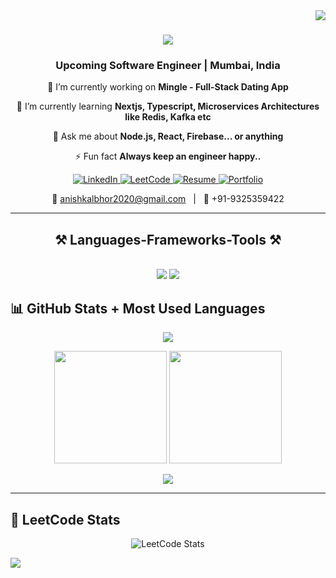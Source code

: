 <img align="right" src="https://visitor-badge.laobi.icu/badge?page_id=anishvkalbhor.anishvkalbhor" />

<h1 align="center">
    <img src="https://readme-typing-svg.herokuapp.com/?font=Righteous&size=35&center=true&vCenter=true&width=500&height=70&duration=4000&lines=Hi+There!+👋;+I'm+Anish+Kalbhor!;" />
</h1>

<h3 align="center">Upcoming Software Engineer | Mumbai, India</h3>

<div align="center">
    
 🔭 I’m currently working on **Mingle - Full-Stack Dating App**
 
 🌱 I’m currently learning **Nextjs, Typescript, Microservices Architectures like Redis, Kafka etc**

💬 Ask me about **Node.js, React, Firebase... or anything**

⚡ Fun fact **Always keep an engineer happy..**

 </div>
 
<p align="center">
    
  <a href="https://linkedin.com/in/anishvkalbhor" target="_blank">
    <img src="https://img.shields.io/badge/LinkedIn-0A66C2?style=for-the-badge&logo=linkedin&logoColor=white" alt="LinkedIn"/>
  </a>
  <a href="https://leetcode.com/u/anishkalbhor" target="_blank">
    <img src="https://img.shields.io/badge/LeetCode-000000?style=for-the-badge&logo=leetcode&logoColor=FFA116" alt="LeetCode"/>
  </a>
  <a href="https://anishvkalbhor-resume.vercel.app" target="_blank">
    <img src="https://img.shields.io/badge/Resume-white?style=for-the-badge&logo=readme&logoColor=black" alt="Resume"/>
  </a>
  <a href="https://anishvkalbhor.vercel.app" target="_blank">
    <img src="https://img.shields.io/badge/Portfolio-black?style=for-the-badge&logo=firefox&logoColor=white" alt="Portfolio"/>
  </a>
</p>

<p align="center">
  📧 <a href="mailto:anishkalbhor2020@gmail.com">anishkalbhor2020@gmail.com</a> &nbsp; | &nbsp; 📱 +91-9325359422
</p>

 <hr/>
 <h2 align="center">⚒️ Languages-Frameworks-Tools ⚒️</h2>
<br/>
<div align="center">
    <img src="https://skillicons.dev/icons?i=react,mui,html,css,vscode,github,tailwind,git,postman,githubactions,npm,redis,kafka" />
    <img src="https://skillicons.dev/icons?i=nodejs,python,javascript,typescript,express,firebase,mongodb,java,nextjs,mysql,flask,wordpress,prisma,postgresql" /><br>
</div>

## 📊 GitHub Stats + Most Used Languages

<p align="center">
  <img src="https://github-readme-streak-stats.herokuapp.com?user=anishvkalbhor&hide_border=true&theme=github-dark" />
</p>

<div align="center">
  <img height="180em" src="https://github-readme-stats.vercel.app/api?username=anishvkalbhor&show_icons=true&hide_border=true&theme=github_dark" />
  <img height="180em" src="https://github-readme-stats.vercel.app/api/top-langs/?username=anishvkalbhor&layout=compact&hide_border=true&theme=github_dark" />
</div>

<p align="center">
  <img src="https://github-readme-activity-graph.vercel.app/graph?username=anishvkalbhor&theme=react-dark" />
</p>

---

## 🧮 LeetCode Stats

<p align="center">
  <img src="https://leetcard.jacoblin.cool/anishkalbhor?theme=dark&font=Montserrat&ext=heatmap" alt="LeetCode Stats" />
</p>

[![](https://visitcount.itsvg.in/api?id=anishvkalbhor&icon=0&color=0)](https://visitcount.itsvg.in)

<!-- Proudly created with GPRM ( https://gprm.itsvg.in ) -->

